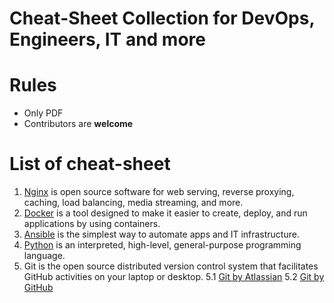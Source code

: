 # Cheat-Sheet Collection for DevOps, Engineers, IT and more

# Rules

* Only PDF
* Contributors are **welcome** 

# List of cheat-sheet
  1. [Nginx](pdf/nginx.pdf) is open source software for web serving, reverse proxying, caching, load balancing, media streaming, and more.
  2. [Docker](pdf/docker.pdf) is a tool designed to make it easier to create, deploy, and run applications by using containers.
  3. [Ansible](pdf/ansible.pdf) is the simplest way to automate apps and IT infrastructure.
  4. [Python](pdf/python_beginners.pdf) is an interpreted, high-level, general-purpose programming language.
  5. Git is the open source distributed version control system that facilitates GitHub activities on your laptop or desktop.
    5.1 [Git by Atlassian](pdf/atlassian-git-cheatsheet.pdf)
    5.2 [Git by GitHub](pdf/git_by_github.pdf)
